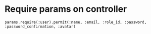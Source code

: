 # Require params on controller	

	params.require(:user).permit(:name, :email, :role_id, :password, :password_confirmation, :avatar)